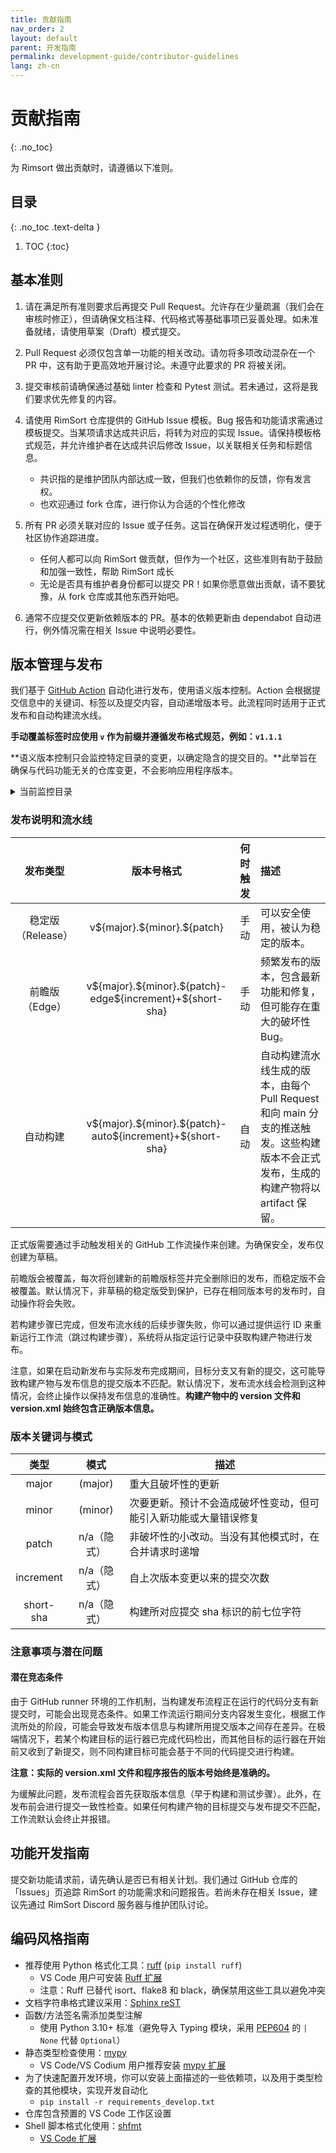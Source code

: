 ```yaml
---
title: 贡献指南
nav_order: 2
layout: default
parent: 开发指南
permalink: development-guide/contributor-guidelines
lang: zh-cn
---
```



# 贡献指南
{: .no_toc}

为 Rimsort 做出贡献时，请遵循以下准则。

## 目录
{: .no_toc .text-delta }

1. TOC
{:toc}

## 基本准则
1. 请在满足所有准则要求后再提交 Pull Request。允许存在少量疏漏（我们会在审核时修正），但请确保文档注释、代码格式等基础事项已妥善处理。如未准备就绪，请使用草案（Draft）模式提交。

2. Pull Request 必须仅包含单一功能的相关改动。请勿将多项改动混杂在一个 PR 中，这有助于更高效地开展讨论。未遵守此要求的 PR 将被关闭。

3. 提交审核前请确保通过基础 linter 检查和 Pytest 测试。若未通过，这将是我们要求优先修复的内容。

4. 请使用 RimSort 仓库提供的 GitHub Issue 模板。Bug 报告和功能请求需通过模板提交。当某项请求达成共识后，将转为对应的实现 Issue。请保持模板格式规范，并允许维护者在达成共识后修改 Issue，以关联相关任务和标题信息。
   - 共识指的是维护团队内部达成一致，但我们也依赖你的反馈，你有发言权。
   - 也欢迎通过 fork 仓库，进行你认为合适的个性化修改

5. 所有 PR 必须关联对应的 Issue 或子任务。这旨在确保开发过程透明化，便于社区协作追踪进度。
   - 任何人都可以向 RimSort 做贡献，但作为一个社区，这些准则有助于鼓励和加强一致性，帮助 RimSort 成长
   - 无论是否具有维护者身份都可以提交 PR！如果你愿意做出贡献，请不要犹豫，从 fork 仓库或其他东西开始吧。

6. 通常不应提交仅更新依赖版本的 PR。基本的依赖更新由 dependabot 自动进行，例外情况需在相关 Issue 中说明必要性。

## 版本管理与发布

我们基于 [GitHub Action](https://github.com/PaulHatch/semantic-version/tree/v5.4.0/) 自动化进行发布，使用语义版本控制。Action 会根据提交信息中的关键词、标签以及提交内容，自动递增版本号。此流程同时适用于正式发布和自动构建流水线。

**手动覆盖标签时应使用 `v` 作为前缀并遵循发布格式规范，例如：`v1.1.1`**

**语义版本控制只会监控特定目录的变更，以确定隐含的提交目的。**此举旨在确保与代码功能无关的仓库变更，不会影响应用程序版本。

<details>
<summary> 当前监控目录 </summary>
  <ul>
    <li> app </li>
    <li> libs </li>
    <li> submodules </li>
    <li> themes </li>
  </ul>
</details>

### 发布说明和流水线

|    发布类型    |                        版本号格式                         | 何时触发 | 描述                                                                                                                                      |
| :--------: | :-----------------------------------------------------------: | :-----: | :----------------------------------------------------------------------------------------------------------------------------------------------- |
|  稳定版（Release）   |                v\${major}.\${minor}.\${patch}                 | 手动  | 可以安全使用，被认为稳定的版本。                                                                                      |
|    前瞻版（Edge）    | v\${major}.\${minor}.\${patch}-edge\${increment}+${short-sha} | 手动  | 频繁发布的版本，包含最新功能和修复，但可能存在重大的破坏性 Bug。                      |
| 自动构建 | v\${major}.\${minor}.\${patch}-auto\${increment}+${short-sha} |  自动   | 自动构建流水线生成的版本，由每个 Pull Request 和向 main 分支的推送触发。这些构建版本不会正式发布，生成的构建产物将以 artifact 保留。 |

正式版需要通过手动触发相关的 GitHub 工作流操作来创建。为确保安全，发布仅创建为草稿。

前瞻版会被覆盖，每次将创建新的前瞻版标签并完全删除旧的发布，而稳定版不会被覆盖。默认情况下，非草稿的稳定版受到保护，已存在相同版本号的发布时，自动操作将会失败。

若构建步骤已完成，但发布流水线的后续步骤失败，你可以通过提供运行 ID 来重新运行工作流（跳过构建步骤），系统将从指定运行记录中获取构建产物进行发布。

注意，如果在启动新发布与实际发布完成期间，目标分支又有新的提交，这可能导致构建产物与发布信息的提交版本不匹配。默认情况下，发布流水线会检测到这种情况，会终止操作以保持发布信息的准确性。**构建产物中的 version 文件和 version.xml 始终包含正确版本信息。**

### 版本关键词与模式

|   类型    |     模式      | 描述                                                                                    |
| :-------: | :-----------: | -------------------------------------------------------------------------------------- |
|   major   |    (major)    | 重大且破坏性的更新                                                                      |
|   minor   |    (minor)    | 次要更新。预计不会造成破坏性变动，但可能引入新功能或大量错误修复                        |
|   patch   | n/a（隐式）   | 非破坏性的小改动。当没有其他模式时，在合并请求时递增                                    |
| increment | n/a（隐式）   | 自上次版本变更以来的提交次数                                                            |
| short-sha | n/a（隐式）   | 构建所对应提交 sha 标识的前七位字符                                                       |

### 注意事项与潜在问题

#### 潜在竞态条件

由于 GitHub runner 环境的工作机制，当构建发布流程正在运行的代码分支有新提交时，可能会出现竞态条件。如果工作流运行期间分支内容发生变化，根据工作流所处的阶段，可能会导致发布版本信息与构建所用提交版本之间存在差异。在极端情况下，若某个构建目标的运行器已完成代码检出，而其他目标的运行器在开始前又收到了新提交，则不同构建目标可能会基于不同的代码提交进行构建。

**注意：实际的 version.xml 文件和程序报告的版本号始终是准确的。**

为缓解此问题，发布流程会首先获取版本信息（早于构建和测试步骤）。此外，在发布前会进行提交一致性检查。如果任何构建产物的目标提交与发布提交不匹配，工作流默认会终止并报错。

## 功能开发指南

提交新功能请求前，请先确认是否已有相关计划。我们通过 GitHub 仓库的「Issues」页追踪 RimSort 的功能需求和问题报告。若尚未存在相关 Issue，建议先通过 RimSort Discord 服务器与维护团队讨论。

## 编码风格指南

- 推荐使用 Python 格式化工具：[ruff](https://docs.astral.sh/ruff/) (`pip install ruff`)
  - VS Code 用户可安装 [Ruff 扩展](https://marketplace.visualstudio.com/items?itemName=charliermarsh.ruff)
  - 注意：Ruff 已替代 isort、flake8 和 black，确保禁用这些工具以避免冲突
- 文档字符串格式建议采用：[Sphinx reST](https://sphinx-rtd-tutorial.readthedocs.io/en/latest/docstrings.html)
- 函数/方法签名需添加类型注解
  - 使用 Python 3.10+ 标准（避免导入 Typing 模块，采用 [PEP604](https://peps.python.org/pep-0604/) 的 `| None` 代替 `Optional`）
- 静态类型检查使用：[mypy](https://mypy.readthedocs.io/en/stable/)
  - VS Code/VS Codium 用户推荐安装 [mypy 扩展](https://marketplace.visualstudio.com/items?itemName=matangover.mypy)
- 为了快速配置开发环境，你可以安装上面描述的一些依赖项，以及用于类型检查的其他模块，实现开发自动化
  - `pip install -r requirements_develop.txt`
- 仓库包含预置的 VS Code 工作区设置
- Shell 脚本格式化使用：[shfmt](https://github.com/mvdan/sh#shfmt)
  - [VS Code 扩展](https://marketplace.visualstudio.com/items?itemName=mkhl.shfmt)
